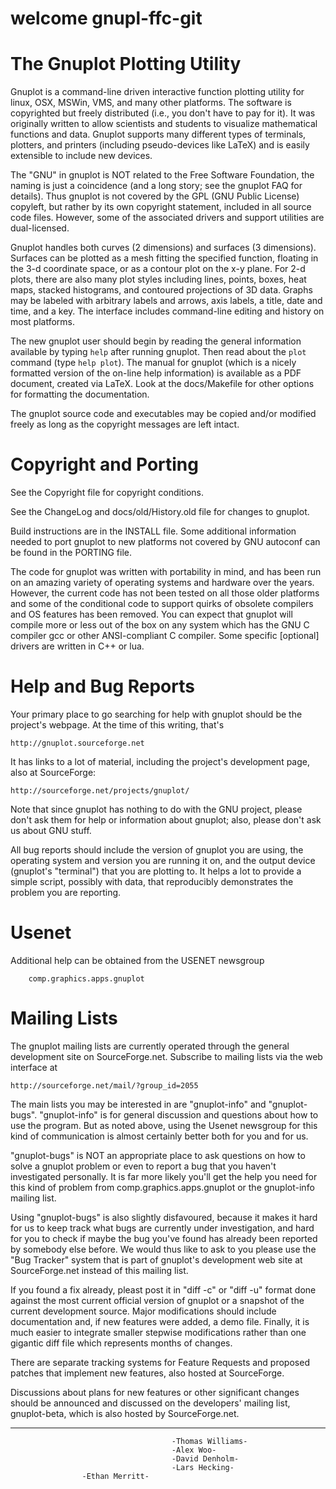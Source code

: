 # welcome gnupl-ffc-git
The Gnuplot Plotting Utility
============================

 Gnuplot is a command-line driven interactive function plotting utility
for linux, OSX, MSWin, VMS, and many other platforms.  The software is
copyrighted but freely distributed (i.e., you don't have to pay for it).
It was originally written to allow scientists and students to visualize
mathematical functions and data.  Gnuplot supports many different types
of terminals, plotters, and printers (including pseudo-devices like
LaTeX) and is easily extensible to include new devices.  

 The "GNU" in gnuplot is NOT related to the Free Software Foundation,
the naming is just a coincidence (and a long story; see the gnuplot FAQ
for details). Thus gnuplot is not covered by the GPL (GNU Public License)
copyleft, but rather by its own copyright statement, included in all source
code files. However, some of the associated drivers and support utilities
are dual-licensed.

 Gnuplot handles both curves (2 dimensions) and surfaces (3 dimensions).
Surfaces can be plotted as a mesh fitting the specified function, floating
in the 3-d coordinate space, or as a contour plot on the x-y plane.
For 2-d plots, there are also many plot styles including lines, points,
boxes, heat maps, stacked histograms, and contoured projections of 3D data.
Graphs may be labeled with arbitrary labels and arrows, axis labels, 
a title, date and time, and a key.  The interface includes command-line
editing and history on most platforms.

 The new gnuplot user should begin by reading the general information
available by typing `help` after running gnuplot. Then read about the
`plot` command (type `help plot`).  The manual for gnuplot (which is a
nicely formatted version of the on-line help information) is available
as a PDF document, created via LaTeX.  Look at the docs/Makefile
for other options for formatting the documentation.

 The gnuplot source code and executables may be copied and/or modified
freely as long as the copyright messages are left intact.

Copyright and Porting
=====================

 See the Copyright file for copyright conditions.

 See the ChangeLog and docs/old/History.old file for changes to gnuplot.

 Build instructions are in the INSTALL file.  Some additional
information needed to port gnuplot to new platforms not covered by
GNU autoconf can be found in the PORTING file. 

 The code for gnuplot was written with portability in mind, and has been
run on an amazing variety of operating systems and hardware over the years.
However, the current code has not been tested on all those older platforms
and some of the conditional code to support quirks of obsolete compilers
and OS features has been removed.  You can expect that gnuplot will compile
more or less out of the box on any system which has the GNU C compiler gcc
or other ANSI-compliant C compiler.  Some specific [optional] drivers are
written in C++ or lua.

Help and Bug Reports
====================

 Your primary place to go searching for help with gnuplot should
be the project's webpage.  At the time of this writing, that's

	http://gnuplot.sourceforge.net

 It has links to a lot of material, including the project's development
page, also at SourceForge:

	http://sourceforge.net/projects/gnuplot/

 Note that since gnuplot has nothing to do with the GNU project, please
don't ask them for help or information about gnuplot; also, please
don't ask us about GNU stuff.

 All bug reports should include the version of gnuplot you are using,
the operating system and version you are running it on, and the output
device (gnuplot's "terminal") that you are plotting to.  It helps a lot
to provide a simple script, possibly with data, that reproducibly 
demonstrates the problem you are reporting.
 
Usenet
======

 Additional help can be obtained from the USENET newsgroup

        comp.graphics.apps.gnuplot

Mailing Lists
=============

 The gnuplot mailing lists are currently operated through the general
development site on SourceForge.net.  Subscribe to mailing lists via
the web interface at
	
	http://sourceforge.net/mail/?group_id=2055

 The main lists you may be interested in are "gnuplot-info" and 
"gnuplot-bugs".  "gnuplot-info" is for general discussion and
questions about how to use the program.  But as noted above,
using the Usenet newsgroup for this kind of communication is 
almost certainly better both for you and for us.

 "gnuplot-bugs" is NOT an appropriate place to ask questions on how to
solve a gnuplot problem or even to report a bug that you haven't
investigated personally.  It is far more likely you'll get the help
you need for this kind of problem from comp.graphics.apps.gnuplot
or the gnuplot-info mailing list.

 Using "gnuplot-bugs" is also slightly disfavoured, because it makes it
hard for us to keep track what bugs are currently under investigation,
and hard for you to check if maybe the bug you've found has already
been reported by somebody else before.  We would thus like to ask to
you please use the "Bug Tracker" system that is part of gnuplot's
development web site at SourceForge.net instead of this mailing list.

 If you found a fix already, pleast post it in "diff -c" or "diff -u"
format done against the most current official version of gnuplot or
a snapshot of the current development source.  Major modifications should
include documentation and, if new features were added, a demo file.
Finally, it is much easier to integrate smaller stepwise modifications
rather than one gigantic diff file which represents months of changes.  

 There are separate tracking systems for Feature Requests and proposed
patches that implement new features, also hosted at SourceForge.  

 Discussions about plans for new features or other significant changes
should be announced and discussed on the developers' mailing list,
gnuplot-beta, which is also hosted by SourceForge.net.

----

                                        -Thomas Williams-
                                        -Alex Woo-
                                        -David Denholm-
                                        -Lars Hecking-
					-Ethan Merritt-